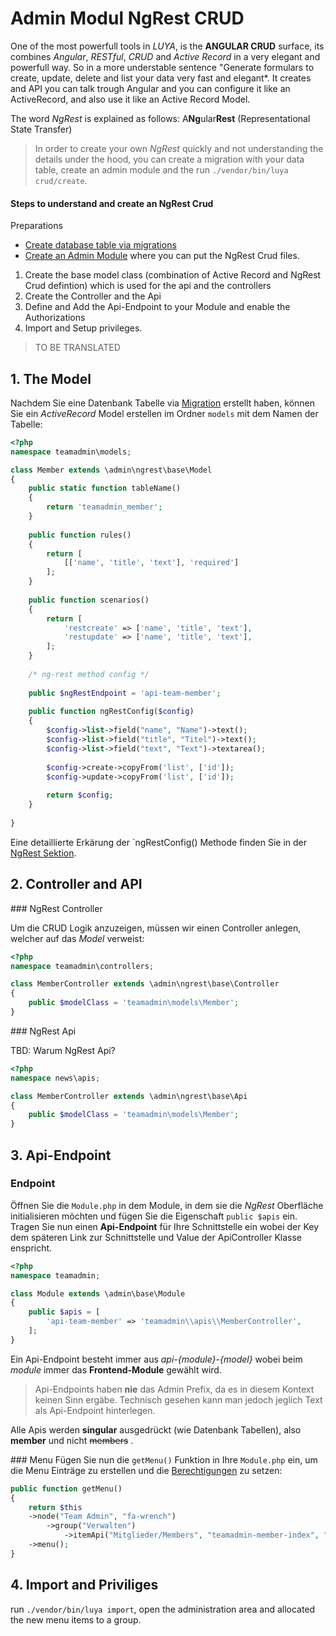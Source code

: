 Admin Modul NgRest CRUD
=======================

One of the most powerfull tools in *LUYA*, is the **ANGULAR CRUD** surface, its combines *Angular*, *RESTful*, *CRUD* and *Active Record* in a very elegant and powerfull way. So in a more understable sentence "Generate formulars to create, update, delete and list your data very fast and elegant*. It creates and API you can talk trough Angular and you can configure it like an ActiveRecord, and also use it like an Active Record Model.

The word *NgRest* is explained as follows: A**Ng**ular**Rest** (Representational State Transfer)

> In order to create your own *NgRest* quickly and not understanding the details under the hood, you can create a migration with your data table, create an admin module and the run `./vendor/bin/luya crud/create`.

#### Steps to understand and create an NgRest Crud

Preparations
* [Create database table via migrations](luya-console.md)
* [Create an Admin Module](app-admin-module.md) where you can put the NgRest Crud files.

1. Create the base model class (combination of Active Record and NgRest Crud defintion) which is used for the api and the controllers
2. Create the Controller and the Api
3. Define and Add the Api-Endpoint to your Module and enable the Authorizations
4. Import and Setup privileges.

> TO BE TRANSLATED

## 1. The Model

Nachdem Sie eine Datenbank Tabelle via [Migration](luya-console.md) erstellt haben, können Sie ein *ActiveRecord* Model erstellen im Ordner `models` mit dem Namen der Tabelle:

```php
<?php
namespace teamadmin\models;

class Member extends \admin\ngrest\base\Model
{
    public static function tableName()
    {
        return 'teamadmin_member';
    }
    
    public function rules()
    {
        return [
            [['name', 'title', 'text'], 'required']
        ];
    }
    
    public function scenarios()
    {
        return [
            'restcreate' => ['name', 'title', 'text'],
            'restupdate' => ['name', 'title', 'text'],
        ];
    }
    
    /* ng-rest method config */
    
    public $ngRestEndpoint = 'api-team-member';
    
    public function ngRestConfig($config) 
    {
        $config->list->field("name", "Name")->text();
        $config->list->field("title", "Titel")->text();
        $config->list->field("text", "Text")->textarea();
        
        $config->create->copyFrom('list', ['id']);
        $config->update->copyFrom('list', ['id']);
        
        return $config;
    }
    
}
```

Eine detaillierte Erkärung der `ngRestConfig() Methode finden Sie in der [NgRest Sektion](ngrest.md).

## 2. Controller and API

### NgRest Controller

Um die CRUD Logik anzuzeigen, müssen wir einen Controller anlegen, welcher auf das *Model* verweist:

```php
<?php
namespace teamadmin\controllers;

class MemberController extends \admin\ngrest\base\Controller
{
    public $modelClass = 'teamadmin\models\Member';
}
```

### NgRest Api

TBD: Warum NgRest Api?

```php
<?php
namespace news\apis;

class MemberController extends \admin\ngrest\base\Api
{
    public $modelClass = 'teamadmin\models\Member';
}

```

## 3. Api-Endpoint

### Endpoint

Öffnen Sie die `Module.php` in dem Module, in dem sie die *NgRest* Oberfläche initialisieren möchten und fügen Sie die Eigenschaft `public $apis` ein. Tragen Sie nun einen **Api-Endpoint** für Ihre Schnittstelle ein wobei der Key dem späteren Link zur Schnittstelle und Value der ApiController Klasse enspricht.  

```php
<?php
namespace teamadmin;

class Module extends \admin\base\Module
{
    public $apis = [
        'api-team-member' => 'teamadmin\\apis\\MemberController',
    ];
}
```

Ein Api-Endpoint besteht immer aus *api-{module}-{model}* wobei beim *module* immer das **Frontend-Module** gewählt wird.

> Api-Endpoints haben **nie** das Admin Prefix, da es in diesem Kontext keinen Sinn ergäbe. Technisch gesehen kann man jedoch jeglich Text als Api-Endpoint hinterlegen.

Alle Apis werden **singular** ausgedrückt (wie Datenbank Tabellen), also **member** und nicht  ~~members~~ .

### Menu
Fügen Sie nun die `getMenu()` Funktion in Ihre `Module.php` ein, um die Menu Einträge zu erstellen und die 
[Berechtigungen](app-admin-module-permission.md) zu setzen:

```php
public function getMenu()
{
    return $this
    ->node("Team Admin", "fa-wrench")
        ->group("Verwalten")
            ->itemApi("Mitglieder/Members", "teamadmin-member-index", "fa-ils", "api-teamadmin-member")
    ->menu();
}
```
## 4. Import and Priviliges

run `./vendor/bin/luya import`, open the administration area and allocated the new menu items to a group.
